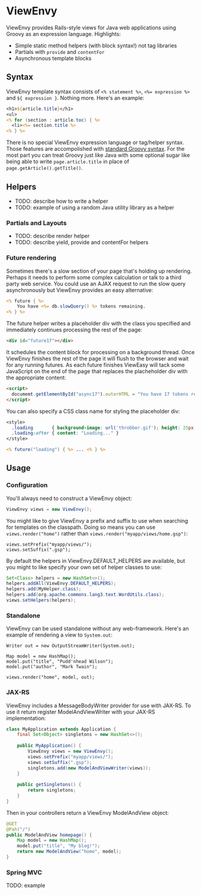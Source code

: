 ViewEnvy
========

ViewEnvy provides Rails-style views for Java web applications using Groovy as an expression language. Highlights:

* Simple static method helpers (with block syntax!) not tag libraries
* Partials with `provide` and `contentFor`
* Asynchronous template blocks

Syntax
------

ViewEnvy template syntax consists of `<% statement %>`, `<%= expression %>` and `${ expression }`. Nothing more. 
Here's an example:

```jsp
<h1>${article.title}</h1>
<ul>
<% for (section : article.toc) { %>
  <li><%= section.title %>
<% } %>
```

There is no special ViewEnvy expression language or tag/helper syntax. Those features are accompolished
with [standard Groovy syntax](http://groovy.codehaus.org/User+Guide). For the most part you can treat 
Groovy just like Java with some optional sugar like being able to write `page.article.title` in place 
of `page.getArticle().getTitle()`.

Helpers
-------

* TODO: describe how to write a helper
* TODO: example of using a random Java utility library as a helper

### Partials and Layouts

* TODO: describe render helper
* TODO: describe yield, provide and contentFor helpers

### Future rendering

Sometimes there's a slow section of your page that's holding up rendering. Perhaps it needs to perform
some complex calculation or talk to a third party web service. You could use an AJAX request to run
the slow query asynchronously but ViewEnvy provides an easy alternative:

```jsp
<% future { %>
    You have <%= db.slowQuery() %> tokens remaining.
<% } %>
```

The future helper writes a placeholder div with the class you specified and immediately continues
processing the rest of the page:

```html
<div id="future17"></div>
```

It schedules the content block for processing on a background thread. Once ViewEnvy finishes the
rest of the page it will flush to the browser and wait for any running futures. As each future
finishes ViewEasy will tack some JavaScript on the end of the page that replaces the placheholder div
with the appropriate content:

```html
<script>
  documemt.getElementById("async17").outerHTML = "You have 17 tokens remaining.";
</script>
```

You can also specify a CSS class name for styling the placeholder div:

```jsp
<style>
  .loading       { background-image: url('throbber.gif'); height: 25px; width: 25px; }
  .loading:after { content: "Loading..." }
</style>

<% future("loading") { %> ... <% } %>
```

Usage
-----

### Configuration

You'll always need to construct a ViewEnvy object:

```java
ViewEnvy views = new ViewEnvy();
```

You might like to give ViewEnvy a prefix and suffix to use when searching for templates on the classpath. Doing
so means you can use `views.render("home")` rather than `views.render("myapp/views/home.gsp")`:

```
views.setPrefix("myapp/views/");
views.setSuffix(".gsp");
```

By default the helpers in ViewEnvy.DEFAULT_HELPERS are available, but you might to like specify your own 
set of helper classes to use:

```java
Set<Class> helpers = new HashSet<>();
helpers.addAll(ViewEnvy.DEFAULT_HELPERS);
helpers.add(MyHelper.class);
helpers.add(org.apache.commons.lang3.text.WordUtils.class);
views.setHelpers(helpers);
```

### Standalone

ViewEnvy can be used standalone without any web-framework. Here's an example of rendering a view 
to `System.out`:

```
Writer out = new OutputStreamWriter(System.out);

Map model = new HashMap();
model.put("title", "Pudd'nhead Wilson");
model.put("author", "Mark Twain");

views.render("home", model, out);
```

### JAX-RS

ViewEnvy includes a MessageBodyWriter provider for use with JAX-RS. To use it return register ModelAndViewWriter
with your JAX-RS implementation:

```java
class MyApplication extends Application {
    final Set<Object> singletons = new HashSet<>();
    
    public MyApplication() {
        ViewEnvy views = new ViewEnvy();
        views.setPrefix("myapp/views/");
        views.setSuffix(".gsp");
        singletons.add(new ModelAndViewWriter(views));
    }
    
    public getSingletons() {
        return singletons;
    }
}
```

Then in your controllers return a ViewEnvy ModelAndView object:

```java
@GET
@Pah("/")
public ModelAndView homepage() {
    Map model = new HashMap();
    model.put("title", "My blog!");
    return new ModelAndView("home", model);
}
```

### Spring MVC

TODO: example
